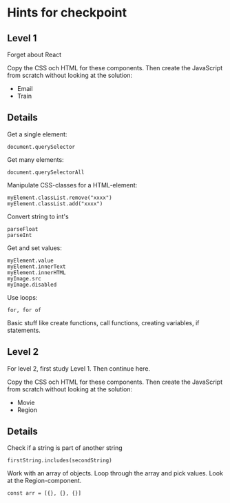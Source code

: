 # Hints for checkpoint

## Level 1

Forget about React

Copy the CSS och HTML for these components. Then create the JavaScript from scratch without looking at the solution:
- Email
- Train

## Details

Get a single element:

    document.querySelector

Get many elements:

    document.querySelectorAll

Manipulate CSS-classes for a HTML-element:

    myElement.classList.remove("xxxx")
    myElement.classList.add("xxxx")

Convert string to int's

    parseFloat
    parseInt

Get and set values:

    myElement.value
    myElement.innerText
    myElement.innerHTML
    myImage.src
    myImage.disabled

Use loops:

    for, for of

Basic stuff like create functions, call functions, creating variables, if statements.

## Level 2

For level 2, first study Level 1. Then continue here.

Copy the CSS och HTML for these components. Then create the JavaScript from scratch without looking at the solution:
- Movie
- Region

## Details

Check if a string is part of another string

    firstString.includes(secondString)

Work with an array of objects. Loop through the array and pick values. Look at the Region-component.

    const arr = [{}, {}, {}]



